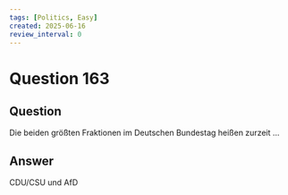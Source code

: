 ```yaml
---
tags: [Politics, Easy]
created: 2025-06-16
review_interval: 0
---
```


# Question 163

## Question

Die beiden größten Fraktionen im Deutschen Bundestag heißen zurzeit …

## Answer

CDU/CSU und AfD
